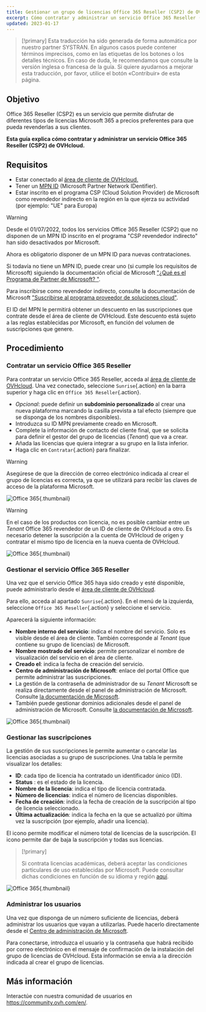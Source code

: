 ```yaml
---
title: Gestionar un grupo de licencias Office 365 Reseller (CSP2) de OVHcloud
excerpt: Cómo contratar y administrar un servicio Office 365 Reseller (CSP2) de OVHcloud
updated: 2023-01-17
---
```


> [!primary]
> Esta traducción ha sido generada de forma automática por nuestro partner SYSTRAN. En algunos casos puede contener términos imprecisos, como en las etiquetas de los botones o los detalles técnicos. En caso de duda, le recomendamos que consulte la versión inglesa o francesa de la guía. Si quiere ayudarnos a mejorar esta traducción, por favor, utilice el botón «Contribuir» de esta página.
>

## Objetivo

Office 365 Reseller (CSP2) es un servicio que permite disfrutar de diferentes tipos de licencias Microsoft 365 a precios preferentes para que pueda revenderlas a sus clientes.

**Esta guía explica cómo contratar y administrar un servicio Office 365 Reseller (CSP2) de OVHcloud.**

## Requisitos

- Estar conectado al [área de cliente de OVHcloud.](/links/manager)
- Tener un  [MPN ID](https://learn.microsoft.com/partner-center/mpn-create-a-partner-center-account) (Microsoft Partner Network IDentifier). 
- Estar inscrito en el programa CSP (Cloud Solution Provider) de Microsoft como revendedor indirecto en la región en la que ejerza su actividad (por ejemplo: "UE" para Europa)

> [!warning]
>
> Desde el 01/07/2022, todos los servicios Office 365 Reseller (CSP2) que no disponen de un MPN ID inscrito en el programa "CSP revendedor indirecto" han sido desactivados por Microsoft.
>
> Ahora es obligatorio disponer de un MPN ID para nuevas contrataciones.
>

Si todavía no tiene un MPN ID, puede crear uno (si cumple los requisitos de Microsoft) siguiendo la documentación oficial de Microsoft ["¿Qué es el Programa de Partner de Microsoft? "](https://docs.microsoft.com/partner-center/mpn-create-a-partner-center-account).

Para inscribirse como revendedor indirecto, consulte la documentación de Microsoft ["Suscribirse al programa proveedor de soluciones cloud"](https://docs.microsoft.com/partner-center/enrolling-in-the-csp-program#enroll-as-an-indirect-reseller).

El ID del MPN le permitirá obtener un descuento en las suscripciones que contrate desde el área de cliente de OVHcloud. Este descuento está sujeto a las reglas establecidas por Microsoft, en función del volumen de suscripciones que genere.

## Procedimiento

### Contratar un servicio Office 365 Reseller

Para contratar un servicio Office 365 Reseller, acceda al [área de cliente de OVHcloud](/links/manager). Una vez conectado, seleccione `Sunrise`{.action} en la barra superior y haga clic en `Office 365 Reseller`{.action}.

- *Opcional*: puede definir un **subdominio personalizado** al crear una nueva plataforma marcando la casilla prevista a tal efecto (siempre que se disponga de los nombres disponibles).
- Introduzca su ID MPN previamente creado en Microsoft.
- Complete la información de contacto del cliente final, que se solicita para definir el gestor del grupo de licencias (*Tenant*) que va a crear.
- Añada las licencias que quiera integrar a su grupo en la lista inferior.
- Haga clic en `Contratar`{.action} para finalizar.

> [!warning]
> Asegúrese de que la dirección de correo electrónico indicada al crear el grupo de licencias es correcta, ya que se utilizará para recibir las claves de acceso de la plataforma Microsoft.
>

![Office 365](images/csp2-01.png){.thumbnail}

> [!warning]
> En el caso de los productos con licencia, no es posible cambiar entre un *Tenant* Office 365 revendedor de un ID de cliente de OVHcloud a otro. Es necesario detener la suscripción a la cuenta de OVHcloud de origen y contratar el mismo tipo de licencia en la nueva cuenta de OVHcloud.
> 

![Office 365](images/csp2-01.png){.thumbnail}

### Gestionar el servicio Office 365 Reseller

Una vez que el servicio Office 365 haya sido creado y esté disponible, puede administrarlo desde el [área de cliente de OVHcloud](/links/manager).

Para ello, acceda al apartado `Sunrise`{.action}. En el menú de la izquierda, seleccione `Office 365 Reseller`{.action} y seleccione el servicio.

Aparecerá la siguiente información:

- **Nombre interno del servicio**: indica el nombre del servicio. Solo es visible desde el área de cliente. También corresponde al *Tenant* (que contiene su grupo de licencias) de Microsoft.
- **Nombre mostrado del servicio**: permite personalizar el nombre de visualización del servicio en el área de cliente.
- **Creado el**: indica la fecha de creación del servicio.
- **Centro de administración de Microsoft**: enlace del portal Office que permite administrar las suscripciones.
- La gestión de la contraseña de administrador de su *Tenant* Microsoft se realiza directamente desde el panel de administración de Microsoft. Consulte [la documentación de Microsoft](https://support.microsoft.com/account-billing/reset-a-forgotten-microsoft-account-password-eff4f067-5042-c1a3-fe72-b04d60556c37).
- También puede gestionar dominios adicionales desde el panel de administración de Microsoft. Consulte [la documentación de Microsoft](https://support.microsoft.com/office/connect-your-domain-to-office-365-cd74b4fa-6d34-4669-9937-ed178ac84515).

![Office 365](images/sunrise_office365_CSP2_services_details.png){.thumbnail}

### Gestionar las suscripciones

La gestión de sus suscripciones le permite aumentar o cancelar las licencias asociadas a su grupo de suscripciones. Una tabla le permite visualizar los detalles:

- **ID**: cada tipo de licencia ha contratado un identificador único (ID).
- **Status** : es el estado de la licencia.
- **Nombre de la licencia**: indica el tipo de licencia contratada.
- **Número de licencias**: indica el número de licencias disponibles.
- **Fecha de creación**: indica la fecha de creación de la suscripción al tipo de licencia seleccionado.
- **Última actualización**: indica la fecha en la que se actualizó por última vez la suscripción (por ejemplo, añadir una licencia).

El icono <i class="icons-pen"></i> permite modificar el número total de licencias de la suscripción. El icono <i class="icons-bin"></i> permite dar de baja la suscripción y todas sus licencias.

> [!primary]
>
> Si contrata licencias académicas, deberá aceptar las condiciones particulares de uso establecidas por Microsoft. Puede consultar dichas condiciones en función de su idioma y región [aquí](https://www.microsoft.com/licensing/docs).
>

![Office 365](images/sunrise_office365_CSP2_Subscribers.png){.thumbnail}

### Administrar los usuarios

Una vez que disponga de un número suficiente de licencias, deberá administrar los usuarios que vayan a utilizarlas. Puede hacerlo directamente desde el [Centro de administración de Microsoft](https://portal.office.com/Admin/Default.aspx).

Para conectarse, introduzca el usuario y la contraseña que habrá recibido por correo electrónico en el mensaje de confirmación de la instalación del grupo de licencias de OVHcloud. Esta información se envía a la dirección indicada al crear el grupo de licencias.

## Más información

Interactúe con nuestra comunidad de usuarios en <https://community.ovh.com/en/>.
